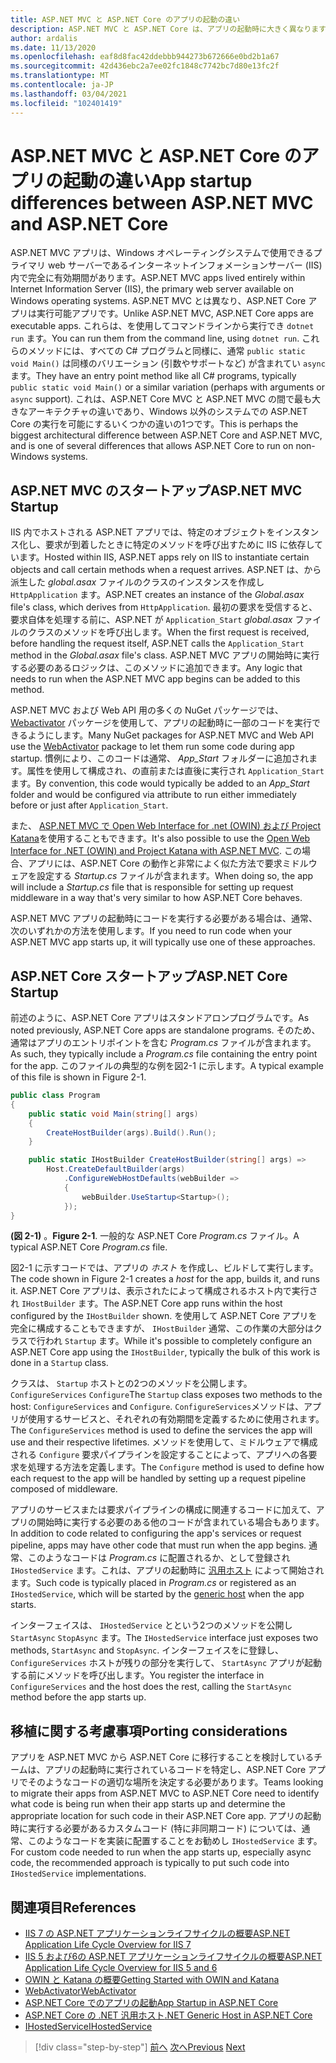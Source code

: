 ```yaml
---
title: ASP.NET MVC と ASP.NET Core のアプリの起動の違い
description: ASP.NET MVC と ASP.NET Core は、アプリの起動時に大きく異なります。 重要な違いと、ASP.NET MVC から ASP.NET Core に移行する方法について説明します。
author: ardalis
ms.date: 11/13/2020
ms.openlocfilehash: eaf8d8fac42ddebbb944273b672666e0bd2b1a67
ms.sourcegitcommit: 42d436ebc2a7ee02fc1848c7742bc7d80e13fc2f
ms.translationtype: MT
ms.contentlocale: ja-JP
ms.lasthandoff: 03/04/2021
ms.locfileid: "102401419"
---
```

# <a name="app-startup-differences-between-aspnet-mvc-and-aspnet-core"></a><span data-ttu-id="f5513-104">ASP.NET MVC と ASP.NET Core のアプリの起動の違い</span><span class="sxs-lookup"><span data-stu-id="f5513-104">App startup differences between ASP.NET MVC and ASP.NET Core</span></span>

<span data-ttu-id="f5513-105">ASP.NET MVC アプリは、Windows オペレーティングシステムで使用できるプライマリ web サーバーであるインターネットインフォメーションサーバー (IIS) 内で完全に有効期間があります。</span><span class="sxs-lookup"><span data-stu-id="f5513-105">ASP.NET MVC apps lived entirely within Internet Information Server (IIS), the primary web server available on Windows operating systems.</span></span> <span data-ttu-id="f5513-106">ASP.NET MVC とは異なり、ASP.NET Core アプリは実行可能アプリです。</span><span class="sxs-lookup"><span data-stu-id="f5513-106">Unlike ASP.NET MVC, ASP.NET Core apps are executable apps.</span></span> <span data-ttu-id="f5513-107">これらは、を使用してコマンドラインから実行でき `dotnet run` ます。</span><span class="sxs-lookup"><span data-stu-id="f5513-107">You can run them from the command line, using `dotnet run`.</span></span> <span data-ttu-id="f5513-108">これらのメソッドには、すべての C# プログラムと同様に、通常 `public static void Main()` は同様のバリエーション (引数やサポートなど) が含まれてい `async` ます。</span><span class="sxs-lookup"><span data-stu-id="f5513-108">They have an entry point method like all C# programs, typically `public static void Main()` or a similar variation (perhaps with arguments or `async` support).</span></span> <span data-ttu-id="f5513-109">これは、ASP.NET Core MVC と ASP.NET MVC の間で最も大きなアーキテクチャの違いであり、Windows 以外のシステムでの ASP.NET Core の実行を可能にするいくつかの違いの1つです。</span><span class="sxs-lookup"><span data-stu-id="f5513-109">This is perhaps the biggest architectural difference between ASP.NET Core and ASP.NET MVC, and is one of several differences that allows ASP.NET Core to run on non-Windows systems.</span></span>

## <a name="aspnet-mvc-startup"></a><span data-ttu-id="f5513-110">ASP.NET MVC のスタートアップ</span><span class="sxs-lookup"><span data-stu-id="f5513-110">ASP.NET MVC Startup</span></span>

<span data-ttu-id="f5513-111">IIS 内でホストされる ASP.NET アプリでは、特定のオブジェクトをインスタンス化し、要求が到着したときに特定のメソッドを呼び出すために IIS に依存しています。</span><span class="sxs-lookup"><span data-stu-id="f5513-111">Hosted within IIS, ASP.NET apps rely on IIS to instantiate certain objects and call certain methods when a request arrives.</span></span> <span data-ttu-id="f5513-112">ASP.NET は、から派生した *global.asax* ファイルのクラスのインスタンスを作成し `HttpApplication` ます。</span><span class="sxs-lookup"><span data-stu-id="f5513-112">ASP.NET creates an instance of the *Global.asax* file's class, which derives from `HttpApplication`.</span></span> <span data-ttu-id="f5513-113">最初の要求を受信すると、要求自体を処理する前に、ASP.NET が `Application_Start` *global.asax* ファイルのクラスのメソッドを呼び出します。</span><span class="sxs-lookup"><span data-stu-id="f5513-113">When the first request is received, before handling the request itself, ASP.NET calls the `Application_Start` method in the *Global.asax* file's class.</span></span> <span data-ttu-id="f5513-114">ASP.NET MVC アプリの開始時に実行する必要のあるロジックは、このメソッドに追加できます。</span><span class="sxs-lookup"><span data-stu-id="f5513-114">Any logic that needs to run when the ASP.NET MVC app begins can be added to this method.</span></span>

<span data-ttu-id="f5513-115">ASP.NET MVC および Web API 用の多くの NuGet パッケージでは、 [Webactivator](https://github.com/davidebbo/WebActivator) パッケージを使用して、アプリの起動時に一部のコードを実行できるようにします。</span><span class="sxs-lookup"><span data-stu-id="f5513-115">Many NuGet packages for ASP.NET MVC and Web API use the [WebActivator](https://github.com/davidebbo/WebActivator) package to let them run some code during app startup.</span></span> <span data-ttu-id="f5513-116">慣例により、このコードは通常、 *App_Start* フォルダーに追加されます。属性を使用して構成され、の直前または直後に実行され `Application_Start` ます。</span><span class="sxs-lookup"><span data-stu-id="f5513-116">By convention, this code would typically be added to an *App_Start* folder and would be configured via attribute to run either immediately before or just after `Application_Start`.</span></span>

<span data-ttu-id="f5513-117">また、 [ASP.NET MVC で Open Web Interface for .net (OWIN) および Project Katana](/aspnet/aspnet/overview/owin-and-katana/getting-started-with-owin-and-katana)を使用することもできます。</span><span class="sxs-lookup"><span data-stu-id="f5513-117">It's also possible to use the [Open Web Interface for .NET (OWIN) and Project Katana with ASP.NET MVC](/aspnet/aspnet/overview/owin-and-katana/getting-started-with-owin-and-katana).</span></span> <span data-ttu-id="f5513-118">この場合、アプリには、ASP.NET Core の動作と非常によく似た方法で要求ミドルウェアを設定する *Startup.cs* ファイルが含まれます。</span><span class="sxs-lookup"><span data-stu-id="f5513-118">When doing so, the app will include a *Startup.cs* file that is responsible for setting up request middleware in a way that's very similar to how ASP.NET Core behaves.</span></span>

<span data-ttu-id="f5513-119">ASP.NET MVC アプリの起動時にコードを実行する必要がある場合は、通常、次のいずれかの方法を使用します。</span><span class="sxs-lookup"><span data-stu-id="f5513-119">If you need to run code when your ASP.NET MVC app starts up, it will typically use one of these approaches.</span></span>

## <a name="aspnet-core-startup"></a><span data-ttu-id="f5513-120">ASP.NET Core スタートアップ</span><span class="sxs-lookup"><span data-stu-id="f5513-120">ASP.NET Core Startup</span></span>

<span data-ttu-id="f5513-121">前述のように、ASP.NET Core アプリはスタンドアロンプログラムです。</span><span class="sxs-lookup"><span data-stu-id="f5513-121">As noted previously, ASP.NET Core apps are standalone programs.</span></span> <span data-ttu-id="f5513-122">そのため、通常はアプリのエントリポイントを含む *Program.cs* ファイルが含まれます。</span><span class="sxs-lookup"><span data-stu-id="f5513-122">As such, they typically include a *Program.cs* file containing the entry point for the app.</span></span> <span data-ttu-id="f5513-123">このファイルの典型的な例を図2-1 に示します。</span><span class="sxs-lookup"><span data-stu-id="f5513-123">A typical example of this file is shown in Figure 2-1.</span></span>

```csharp
public class Program
{
    public static void Main(string[] args)
    {
        CreateHostBuilder(args).Build().Run();
    }

    public static IHostBuilder CreateHostBuilder(string[] args) =>
        Host.CreateDefaultBuilder(args)
            .ConfigureWebHostDefaults(webBuilder =>
            {
                webBuilder.UseStartup<Startup>();
            });
}
```

<span data-ttu-id="f5513-124">**(図 2-1)** 。</span><span class="sxs-lookup"><span data-stu-id="f5513-124">**Figure 2-1**.</span></span> <span data-ttu-id="f5513-125">一般的な ASP.NET Core *Program.cs* ファイル。</span><span class="sxs-lookup"><span data-stu-id="f5513-125">A typical ASP.NET Core *Program.cs* file.</span></span>

<span data-ttu-id="f5513-126">図2-1 に示すコードでは、アプリの *ホスト* を作成し、ビルドして実行します。</span><span class="sxs-lookup"><span data-stu-id="f5513-126">The code shown in Figure 2-1 creates a *host* for the app, builds it, and runs it.</span></span> <span data-ttu-id="f5513-127">ASP.NET Core アプリは、表示されたによって構成されるホスト内で実行され `IHostBuilder` ます。</span><span class="sxs-lookup"><span data-stu-id="f5513-127">The ASP.NET Core app runs within the host configured by the `IHostBuilder` shown.</span></span> <span data-ttu-id="f5513-128">を使用して ASP.NET Core アプリを完全に構成することもできますが、 `IHostBuilder` 通常、この作業の大部分はクラスで行われ `Startup` ます。</span><span class="sxs-lookup"><span data-stu-id="f5513-128">While it's possible to completely configure an ASP.NET Core app using the `IHostBuilder`, typically the bulk of this work is done in a `Startup` class.</span></span>

<span data-ttu-id="f5513-129">クラスは、 `Startup` ホストとの2つのメソッドを公開します。 `ConfigureServices` `Configure`</span><span class="sxs-lookup"><span data-stu-id="f5513-129">The `Startup` class exposes two methods to the host: `ConfigureServices` and `Configure`.</span></span> <span data-ttu-id="f5513-130">`ConfigureServices`メソッドは、アプリが使用するサービスと、それぞれの有効期間を定義するために使用されます。</span><span class="sxs-lookup"><span data-stu-id="f5513-130">The `ConfigureServices` method is used to define the services the app will use and their respective lifetimes.</span></span> <span data-ttu-id="f5513-131">メソッドを使用して、ミドルウェアで構成される `Configure` 要求パイプラインを設定することによって、アプリへの各要求を処理する方法を定義します。</span><span class="sxs-lookup"><span data-stu-id="f5513-131">The `Configure` method is used to define how each request to the app will be handled by setting up a request pipeline composed of middleware.</span></span>

<span data-ttu-id="f5513-132">アプリのサービスまたは要求パイプラインの構成に関連するコードに加えて、アプリの開始時に実行する必要のある他のコードが含まれている場合もあります。</span><span class="sxs-lookup"><span data-stu-id="f5513-132">In addition to code related to configuring the app's services or request pipeline, apps may have other code that must run when the app begins.</span></span> <span data-ttu-id="f5513-133">通常、このようなコードは *Program.cs* に配置されるか、として登録され `IHostedService` ます。これは、アプリの起動時に [汎用ホスト](/aspnet/core/fundamentals/host/generic-host?preserve-view=true&view=aspnetcore-3.1) によって開始されます。</span><span class="sxs-lookup"><span data-stu-id="f5513-133">Such code is typically placed in *Program.cs* or registered as an `IHostedService`, which will be started by the [generic host](/aspnet/core/fundamentals/host/generic-host?preserve-view=true&view=aspnetcore-3.1) when the app starts.</span></span>

<span data-ttu-id="f5513-134">インターフェイスは、 `IHostedService` とという2つのメソッドを公開し `StartAsync` `StopAsync` ます。</span><span class="sxs-lookup"><span data-stu-id="f5513-134">The `IHostedService` interface just exposes two methods, `StartAsync` and `StopAsync`.</span></span> <span data-ttu-id="f5513-135">インターフェイスをに登録し、 `ConfigureServices` ホストが残りの部分を実行して、 `StartAsync` アプリが起動する前にメソッドを呼び出します。</span><span class="sxs-lookup"><span data-stu-id="f5513-135">You register the interface in `ConfigureServices` and the host does the rest, calling the `StartAsync` method before the app starts up.</span></span>

## <a name="porting-considerations"></a><span data-ttu-id="f5513-136">移植に関する考慮事項</span><span class="sxs-lookup"><span data-stu-id="f5513-136">Porting considerations</span></span>

<span data-ttu-id="f5513-137">アプリを ASP.NET MVC から ASP.NET Core に移行することを検討しているチームは、アプリの起動時に実行されているコードを特定し、ASP.NET Core アプリでそのようなコードの適切な場所を決定する必要があります。</span><span class="sxs-lookup"><span data-stu-id="f5513-137">Teams looking to migrate their apps from ASP.NET MVC to ASP.NET Core need to identify what code is being run when their app starts up and determine the appropriate location for such code in their ASP.NET Core app.</span></span> <span data-ttu-id="f5513-138">アプリの起動時に実行する必要があるカスタムコード (特に非同期コード) については、通常、このようなコードを実装に配置することをお勧めし `IHostedService` ます。</span><span class="sxs-lookup"><span data-stu-id="f5513-138">For custom code needed to run when the app starts up, especially async code, the recommended approach is typically to put such code into `IHostedService` implementations.</span></span>

## <a name="references"></a><span data-ttu-id="f5513-139">関連項目</span><span class="sxs-lookup"><span data-stu-id="f5513-139">References</span></span>

- <span data-ttu-id="f5513-140">[IIS 7 の ASP.NET アプリケーションライフサイクルの概要](/previous-versions/aspnet/bb470252(v=vs.100))</span><span class="sxs-lookup"><span data-stu-id="f5513-140">[ASP.NET Application Life Cycle Overview for IIS 7](/previous-versions/aspnet/bb470252(v=vs.100))</span></span>
- <span data-ttu-id="f5513-141">[IIS 5 および6の ASP.NET アプリケーションライフサイクルの概要](/previous-versions/aspnet/ms178473(v=vs.100))</span><span class="sxs-lookup"><span data-stu-id="f5513-141">[ASP.NET Application Life Cycle Overview for IIS 5 and 6](/previous-versions/aspnet/ms178473(v=vs.100))</span></span>
- [<span data-ttu-id="f5513-142">OWIN と Katana の概要</span><span class="sxs-lookup"><span data-stu-id="f5513-142">Getting Started with OWIN and Katana</span></span>](/aspnet/aspnet/overview/owin-and-katana/getting-started-with-owin-and-katana)
- [<span data-ttu-id="f5513-143">WebActivator</span><span class="sxs-lookup"><span data-stu-id="f5513-143">WebActivator</span></span>](https://github.com/davidebbo/WebActivator)
- [<span data-ttu-id="f5513-144">ASP.NET Core でのアプリの起動</span><span class="sxs-lookup"><span data-stu-id="f5513-144">App Startup in ASP.NET Core</span></span>](/aspnet/core/fundamentals/startup?preserve-view=true&view=aspnetcore-3.1)
- [<span data-ttu-id="f5513-145">ASP.NET Core の .NET 汎用ホスト</span><span class="sxs-lookup"><span data-stu-id="f5513-145">.NET Generic Host in ASP.NET Core</span></span>](/aspnet/core/fundamentals/host/generic-host?preserve-view=true&view=aspnetcore-3.1)
- [<span data-ttu-id="f5513-146">IHostedService</span><span class="sxs-lookup"><span data-stu-id="f5513-146">IHostedService</span></span>](../microservices/multi-container-microservice-net-applications/background-tasks-with-ihostedservice.md)

>[!div class="step-by-step"]
><span data-ttu-id="f5513-147">[前へ](architectural-differences.md)
>[次へ](hosting-differences.md)</span><span class="sxs-lookup"><span data-stu-id="f5513-147">[Previous](architectural-differences.md)
[Next](hosting-differences.md)</span></span>
